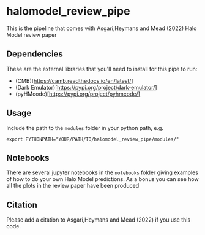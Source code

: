 # halomodel_review_pipe
This is the pipeline that comes with Asgari,Heymans and Mead (2022) Halo Model review paper

## Dependencies
These are the external libraries that you'll need to install for this pipe to run: 
* (CMB)[https://camb.readthedocs.io/en/latest/] 
* (Dark Emulator)[https://pypi.org/project/dark-emulator/]
* (pyHMcode)[https://pypi.org/project/pyhmcode/]

## Usage
Include the path to the `modules` folder in your python path, e.g.

`export PYTHONPATH="YOUR/PATH/TO/halomodel_review_pipe/modules/"`

## Notebooks
There are several jupyter notebooks in the `notebooks` folder giving examples of how to do your own Halo Model predictions. As a bonus you can see how all the plots in the review paper have been produced

## Citation
Please add a citation to Asgari,Heymans and Mead (2022) if you use this code.

